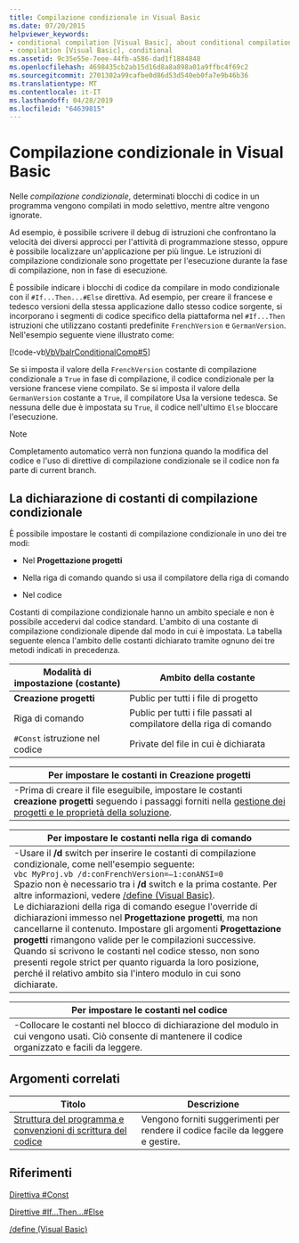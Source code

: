 ```yaml
---
title: Compilazione condizionale in Visual Basic
ms.date: 07/20/2015
helpviewer_keywords:
- conditional compilation [Visual Basic], about conditional compilation
- compilation [Visual Basic], conditional
ms.assetid: 9c35e55e-7eee-44fb-a586-dad1f1884848
ms.openlocfilehash: 4698435cb2ab15d16d8a8a898a01a9ffbc4f69c2
ms.sourcegitcommit: 2701302a99cafbe0d86d53d540eb0fa7e9b46b36
ms.translationtype: MT
ms.contentlocale: it-IT
ms.lasthandoff: 04/28/2019
ms.locfileid: "64639815"
---
```

# <a name="conditional-compilation-in-visual-basic"></a>Compilazione condizionale in Visual Basic
Nelle *compilazione condizionale*, determinati blocchi di codice in un programma vengono compilati in modo selettivo, mentre altre vengono ignorate.  
  
 Ad esempio, è possibile scrivere il debug di istruzioni che confrontano la velocità dei diversi approcci per l'attività di programmazione stesso, oppure è possibile localizzare un'applicazione per più lingue. Le istruzioni di compilazione condizionale sono progettate per l'esecuzione durante la fase di compilazione, non in fase di esecuzione.  
  
 È possibile indicare i blocchi di codice da compilare in modo condizionale con il `#If...Then...#Else` direttiva. Ad esempio, per creare il francese e tedesco versioni della stessa applicazione dallo stesso codice sorgente, si incorporano i segmenti di codice specifico della piattaforma nel `#If...Then` istruzioni che utilizzano costanti predefinite `FrenchVersion` e `GermanVersion`. Nell'esempio seguente viene illustrato come:  
  
 [!code-vb[VbVbalrConditionalComp#5](~/samples/snippets/visualbasic/VS_Snippets_VBCSharp/VbVbalrConditionalComp/VB/Class1.vb#5)]  
  
 Se si imposta il valore della `FrenchVersion` costante di compilazione condizionale a `True` in fase di compilazione, il codice condizionale per la versione francese viene compilato. Se si imposta il valore della `GermanVersion` costante a `True`, il compilatore Usa la versione tedesca. Se nessuna delle due è impostata su `True`, il codice nell'ultimo `Else` bloccare l'esecuzione.  
  
> [!NOTE]
>  Completamento automatico verrà non funziona quando la modifica del codice e l'uso di direttive di compilazione condizionale se il codice non fa parte di current branch.  
  
## <a name="declaring-conditional-compilation-constants"></a>La dichiarazione di costanti di compilazione condizionale  
 È possibile impostare le costanti di compilazione condizionale in uno dei tre modi:  
  
- Nel **Progettazione progetti**  
  
- Nella riga di comando quando si usa il compilatore della riga di comando  
  
- Nel codice  
  
 Costanti di compilazione condizionale hanno un ambito speciale e non è possibile accedervi dal codice standard. L'ambito di una costante di compilazione condizionale dipende dal modo in cui è impostata. La tabella seguente elenca l'ambito delle costanti dichiarato tramite ognuno dei tre metodi indicati in precedenza.  
  
|Modalità di impostazione (costante)|Ambito della costante|  
|---|---|  
|**Creazione progetti**|Public per tutti i file di progetto|  
|Riga di comando|Public per tutti i file passati al compilatore della riga di comando|  
|`#Const` istruzione nel codice|Private del file in cui è dichiarata|  
  
|Per impostare le costanti in Creazione progetti|  
|---|  
|-Prima di creare il file eseguibile, impostare le costanti **creazione progetti** seguendo i passaggi forniti nella [gestione dei progetti e le proprietà della soluzione](/visualstudio/ide/managing-project-and-solution-properties).|  
  
|Per impostare le costanti nella riga di comando|  
|---|  
|-Usare il **/d** switch per inserire le costanti di compilazione condizionale, come nell'esempio seguente:<br />     `vbc MyProj.vb /d:conFrenchVersion=–1:conANSI=0`<br />     Spazio non è necessario tra i **/d** switch e la prima costante. Per altre informazioni, vedere [/define (Visual Basic)](../../../visual-basic/reference/command-line-compiler/define.md).<br />     Le dichiarazioni della riga di comando esegue l'override di dichiarazioni immesso nel **Progettazione progetti**, ma non cancellarne il contenuto. Impostare gli argomenti **Progettazione progetti** rimangono valide per le compilazioni successive.<br />     Quando si scrivono le costanti nel codice stesso, non sono presenti regole strict per quanto riguarda la loro posizione, perché il relativo ambito sia l'intero modulo in cui sono dichiarate.|  
  
|Per impostare le costanti nel codice|  
|---|  
|-Collocare le costanti nel blocco di dichiarazione del modulo in cui vengono usati. Ciò consente di mantenere il codice organizzato e facili da leggere.|  
  
## <a name="related-topics"></a>Argomenti correlati  
  
|Titolo|Descrizione|  
|---|---|  
|[Struttura del programma e convenzioni di scrittura del codice](../../../visual-basic/programming-guide/program-structure/program-structure-and-code-conventions.md)|Vengono forniti suggerimenti per rendere il codice facile da leggere e gestire.|  
  
## <a name="reference"></a>Riferimenti  
 [Direttiva #Const](../../../visual-basic/language-reference/directives/const-directive.md)  
  
 [Direttive #If...Then...#Else](../../../visual-basic/language-reference/directives/if-then-else-directives.md)  
  
 [/define (Visual Basic)](../../../visual-basic/reference/command-line-compiler/define.md)
